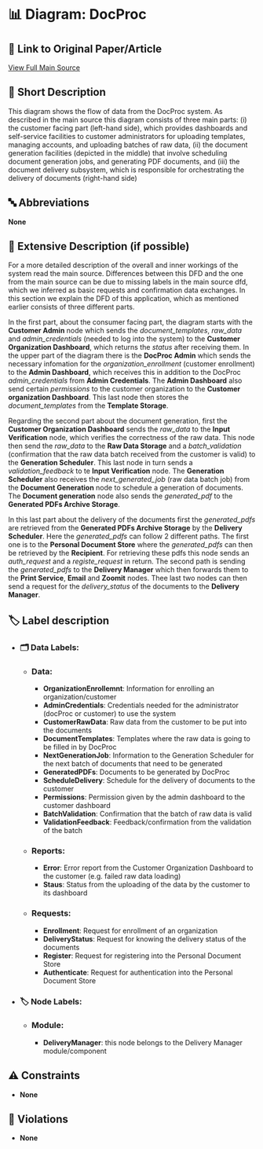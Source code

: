 # 📊 Diagram: DocProc

## 🔗 Link to Original Paper/Article
[View Full Main Source](<https://zenodo.org/records/15059455>)

## 📝 Short Description
This diagram shows the flow of data from the DocProc system. As described in the main source this diagram consists of three main parts: (i) the customer facing part (left-hand side), which provides dashboards and self-service facilities to customer administrators for uploading templates, managing accounts, and uploading batches of raw data, (ii) the document generation facilities (depicted in the middle) that involve scheduling document generation jobs, and generating PDF documents, and (iii) the document delivery subsystem, which is responsible for orchestrating the delivery of documents (right-hand side)

## 🔤 Abbreviations
__None__

## 📖 Extensive Description (if possible)
For a more detailed description of the overall and inner workings of the system read the main source. Differences between this DFD and the one from the main source can be due to missing labels in the main source dfd, which we inferred as basic requests and confirmation data exchanges. In this section we explain the DFD of this application, which as mentioned earlier consists of three different parts.

In the first part, about the consumer facing part, the diagram starts with the __Customer Admin__ node which sends the *document_templates*, *raw_data* and *admin_credentials* (needed to log into the system) to the __Customer Organization Dashboard__, which returns the *status* after receiving them. In the upper part of the diagram there is the __DocProc Admin__ which sends the necessary infomation for the *organization_enrollment* (customer enrollment) to the __Admin Dashboard__, which receives this in addition to the DocProc *admin_credentials* from __Admin Credentials__. The __Admin Dashboard__ also send certain *permissions* to the customer organization to the __Customer organization Dashboard__. This last node then stores the *document_templates* from the __Template Storage__.

Regarding the second part about the document generation, first the __Customer Organization Dashboard__ sends the *raw_data* to the __Input Verification__ node, which verifies the correctness of the raw data. This node then send the *raw_data* to the __Raw Data Storage__ and a *batch_validation* (confirmation that the raw data batch received from the customer is valid) to the __Generation Scheduler__. This last node in turn sends a *validation_feedback* to te __Input Verification__ node. The __Generation Scheduler__ also receives the *next_generated_job* (raw data batch job) from the __Document Generation__ node to schedule a generation of documents. The __Document generation__ node also sends the *generated_pdf* to the __Generated PDFs Archive Storage__.

In this last part about the delivery of the documents first the *generated_pdfs* are retrieved from the __Generated PDFs Archive Storage__ by the __Delivery Scheduler__. Here the *generated_pdfs* can follow 2 different paths. The first one is to the __Personal Document Store__ where the *generated_pdfs* can then be retrieved by the __Recipient__. For retrieving these pdfs this node sends an *auth_request* and a *registe_request* in return. The second path is sending the *generated_pdfs* to the __Delivery Manager__ which then forwards them to the  __Print Service__, __Email__ and __Zoomit__ nodes. Thee last two nodes can then send a request for the *delivery_status* of the documents to the __Delivery Manager__.
 
## 🏷️ Label description

- ### 🗂️ Data Labels:
    - ### Data:
        - __OrganizationEnrollemnt__: Information for enrolling an organization/customer
        - __AdminCredentials__: Credentials needed for the administrator (docProc or customer) to use the system
        - __CustomerRawData__: Raw data from the customer to be put into the documents
        - __DocumentTemplates__: Templates where the raw data is going to be filled in by DocProc
        - __NextGenerationJob__: Information to the Generation Scheduler for the next batch of documents that need to be generated
        - __GeneratedPDFs__: Documents to be generated by DocProc
        - __ScheduleDelivery__: Schedule for the delivery of documents to the customer
        - __Permissions__: Permission given by the admin dashboard to the customer dashboard
        - __BatchValidation__: Confirmation that the batch of raw data is valid
        - __ValidationFeedback__: Feedback/confirmation from the validation of the batch
    
    - ### Reports:
        - __Error__: Error report from the Customer Organization Dashboard to the customer (e.g. failed raw data loading)
        - __Staus__: Status from the uploading of the data by the customer to its dashboard

    - ### Requests:
        - __Enrollment__: Request for enrollment of an organization
        - __DeliveryStatus__: Request for knowing the delivery status of the documents
        - __Register__: Request for registering into the Personal Document Store
        - __Authenticate__: Request for authentication into the Personal Document Store

- ### 🏷️ Node Labels:
    - ### Module:
        - __DeliveryManager__: this node belongs to the Delivery Manager module/component
        
## ⚠️ Constraints
- __None__

## 🚨 Violations
- __None__










